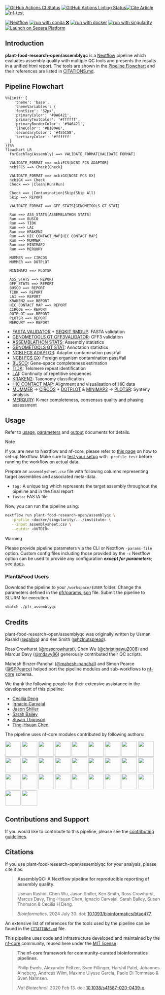 [![GitHub Actions CI Status](https://github.com/plant-food-research-open/assemblyqc/actions/workflows/ci.yml/badge.svg)](https://github.com/plant-food-research-open/assemblyqc/actions/workflows/ci.yml)
[![GitHub Actions Linting Status](https://github.com/plant-food-research-open/assemblyqc/actions/workflows/linting.yml/badge.svg)](https://github.com/plant-food-research-open/assemblyqc/actions/workflows/linting.yml)[![Cite Article](http://img.shields.io/badge/DOI-10.1093/bioinformatics/btae477-1073c8?labelColor=000000)](https://doi.org/10.1093/bioinformatics/btae477)
[![nf-test](https://img.shields.io/badge/unit_tests-nf--test-337ab7.svg)](https://www.nf-test.com)

[![Nextflow](https://img.shields.io/badge/nextflow%20DSL2-%E2%89%A523.04.0-23aa62.svg)](https://www.nextflow.io/)
[![run with conda ❌](http://img.shields.io/badge/run%20with-conda%20❌-3EB049?labelColor=000000&logo=anaconda)](https://docs.conda.io/en/latest/)
[![run with docker](https://img.shields.io/badge/run%20with-docker-0db7ed?labelColor=000000&logo=docker)](https://www.docker.com/)
[![run with singularity](https://img.shields.io/badge/run%20with-singularity-1d355c.svg?labelColor=000000)](https://sylabs.io/docs/)
[![Launch on Seqera Platform](https://img.shields.io/badge/Launch%20%F0%9F%9A%80-Seqera%20Platform-%234256e7)](https://cloud.seqera.io/launch?pipeline=https://github.com/plant-food-research-open/assemblyqc)

## Introduction

**plant-food-research-open/assemblyqc** is a [Nextflow](https://www.nextflow.io/docs/latest/index.html) pipeline which evaluates assembly quality with multiple QC tools and presents the results in a unified html report. The tools are shown in the [Pipeline Flowchart](#pipeline-flowchart) and their references are listed in [CITATIONS.md](./CITATIONS.md).

## Pipeline Flowchart

```mermaid
%%{init: {
    'theme': 'base',
    'themeVariables': {
    'fontSize': '52px",
    'primaryColor': '#9A6421',
    'primaryTextColor': '#ffffff',
    'primaryBorderColor': '#9A6421',
    'lineColor': '#B180A8',
    'secondaryColor': '#455C58',
    'tertiaryColor': '#ffffff'
  }
}}%%
flowchart LR
  forEachTag(Assembly) ==> VALIDATE_FORMAT[VALIDATE FORMAT]

  VALIDATE_FORMAT ==> ncbiFCS[NCBI FCS ADAPTOR]
  ncbiFCS ==> Check{Check}

  VALIDATE_FORMAT ==> ncbiGX[NCBI FCS GX]
  ncbiGX ==> Check
  Check ==> |Clean|Run(Run)

  Check ==> |Contamination|Skip(Skip All)
  Skip ==> REPORT

  VALIDATE_FORMAT ==> GFF_STATS[GENOMETOOLS GT STAT]

  Run ==> ASS_STATS[ASSEMBLATHON STATS]
  Run ==> BUSCO
  Run ==> TIDK
  Run ==> LAI
  Run ==> KRAKEN2
  Run ==> HIC_CONTACT_MAP[HIC CONTACT MAP]
  Run ==> MUMMER
  Run ==> MINIMAP2
  Run ==> MERQURY

  MUMMER ==> CIRCOS
  MUMMER ==> DOTPLOT

  MINIMAP2 ==> PLOTSR

  ASS_STATS ==> REPORT
  GFF_STATS ==> REPORT
  BUSCO ==> REPORT
  TIDK ==> REPORT
  LAI ==> REPORT
  KRAKEN2 ==> REPORT
  HIC_CONTACT_MAP ==> REPORT
  CIRCOS ==> REPORT
  DOTPLOT ==> REPORT
  PLOTSR ==> REPORT
  MERQURY ==> REPORT
```

- [FASTA VALIDATOR](https://github.com/linsalrob/fasta_validator) + [SEQKIT RMDUP](https://github.com/shenwei356/seqkit): FASTA validation
- [GENOMETOOLS GT GFF3VALIDATOR](https://genometools.org/tools/gt_gff3validator.html): GFF3 validation
- [ASSEMBLATHON STATS](https://github.com/PlantandFoodResearch/assemblathon2-analysis/blob/a93cba25d847434f7eadc04e63b58c567c46a56d/assemblathon_stats.pl): Assembly statistics
- [GENOMETOOLS GT STAT](https://genometools.org/tools/gt_stat.html): Annotation statistics
- [NCBI FCS ADAPTOR](https://github.com/ncbi/fcs): Adaptor contamination pass/fail
- [NCBI FCS GX](https://github.com/ncbi/fcs): Foreign organism contamination pass/fail
- [BUSCO](https://gitlab.com/ezlab/busco): Gene-space completeness estimation
- [TIDK](https://github.com/tolkit/telomeric-identifier): Telomere repeat identification
- [LAI](https://github.com/oushujun/LTR_retriever/blob/master/LAI): Continuity of repetitive sequences
- [KRAKEN2](https://github.com/DerrickWood/kraken2): Taxonomy classification
- [HIC CONTACT MAP](https://github.com/igvteam/juicebox.js): Alignment and visualisation of HiC data
- [MUMMER](https://github.com/mummer4/mummer) → [CIRCOS](http://circos.ca/documentation/) + [DOTPLOT](https://plotly.com) & [MINIMAP2](https://github.com/lh3/minimap2) → [PLOTSR](https://github.com/schneebergerlab/plotsr): Synteny analysis
- [MERQURY](https://github.com/marbl/merqury): K-mer completeness, consensus quality and phasing assessment

## Usage

Refer to [usage](./docs/usage.md), [parameters](./docs/parameters.md) and [output](./docs/output.md) documents for details.

> [!NOTE]
> If you are new to Nextflow and nf-core, please refer to [this page](https://nf-co.re/docs/usage/installation) on how to set-up Nextflow. Make sure to [test your setup](https://nf-co.re/docs/usage/introduction#how-to-run-a-pipeline) with `-profile test` before running the workflow on actual data.

Prepare an `assemblysheet.csv` file with following columns representing target assemblies and associated meta-data.

- `tag:` A unique tag which represents the target assembly throughout the pipeline and in the final report
- `fasta:` FASTA file

Now, you can run the pipeline using:

```bash
nextflow run plant-food-research-open/assemblyqc \
   -profile <docker/singularity/.../institute> \
   --input assemblysheet.csv \
   --outdir <OUTDIR>
```

> [!WARNING]
> Please provide pipeline parameters via the CLI or Nextflow `-params-file` option. Custom config files including those provided by the `-c` Nextflow option can be used to provide any configuration _**except for parameters**_;
> see [docs](https://nf-co.re/usage/configuration#custom-configuration-files).

### Plant&Food Users

Download the pipeline to your `/workspace/$USER` folder. Change the parameters defined in the [pfr/params.json](./pfr/params.json) file. Submit the pipeline to SLURM for execution.

```bash
sbatch ./pfr_assemblyqc
```

## Credits

plant-food-research-open/assemblyqc was originally written by Usman Rashid ([@gallvp](https://github.com/gallvp)) and Ken Smith ([@hzlnutspread](https://github.com/hzlnutspread)).

Ross Crowhurst ([@rosscrowhurst](https://github.com/rosscrowhurst)), Chen Wu ([@christinawu2008](https://github.com/christinawu2008)) and Marcus Davy ([@mdavy86](https://github.com/mdavy86)) generously contributed their QC scripts.

Mahesh Binzer-Panchal ([@mahesh-panchal](https://github.com/mahesh-panchal)) and Simon Pearce ([@SPPearce](https://github.com/SPPearce)) helped port the pipeline modules and sub-workflows to [nf-core](https://nf-co.re) schema.

We thank the following people for their extensive assistance in the development of this pipeline:

- [Cecilia Deng](https://github.com/CeciliaDeng)
- [Ignacio Carvajal](https://github.com/ignacio3437)
- [Jason Shiller](https://github.com/jasonshiller)
- [Sarah Bailey](https://github.com/SarahBailey1998)
- [Susan Thomson](https://github.com/cflsjt)
- [Ting-Hsuan Chen](https://github.com/ting-hsuan-chen)

The pipeline uses nf-core modules contributed by following authors:

<a href="https://github.com/gallvp"><img src="https://github.com/gallvp.png" width="50" height="50"></a>
<a href="https://github.com/drpatelh"><img src="https://github.com/drpatelh.png" width="50" height="50"></a>
<a href="https://github.com/midnighter"><img src="https://github.com/midnighter.png" width="50" height="50"></a>
<a href="https://github.com/mahesh-panchal"><img src="https://github.com/mahesh-panchal.png" width="50" height="50"></a>
<a href="https://github.com/jfy133"><img src="https://github.com/jfy133.png" width="50" height="50"></a>
<a href="https://github.com/adamrtalbot"><img src="https://github.com/adamrtalbot.png" width="50" height="50"></a>
<a href="https://github.com/maxulysse"><img src="https://github.com/maxulysse.png" width="50" height="50"></a>
<a href="https://github.com/matthdsm"><img src="https://github.com/matthdsm.png" width="50" height="50"></a>
<a href="https://github.com/joseespinosa"><img src="https://github.com/joseespinosa.png" width="50" height="50"></a>
<a href="https://github.com/grst"><img src="https://github.com/grst.png" width="50" height="50"></a>
<a href="https://github.com/ewels"><img src="https://github.com/ewels.png" width="50" height="50"></a>
<a href="https://github.com/sofstam"><img src="https://github.com/sofstam.png" width="50" height="50"></a>
<a href="https://github.com/sateeshperi"><img src="https://github.com/sateeshperi.png" width="50" height="50"></a>
<a href="https://github.com/robsyme"><img src="https://github.com/robsyme.png" width="50" height="50"></a>
<a href="https://github.com/priyanka-surana"><img src="https://github.com/priyanka-surana.png" width="50" height="50"></a>
<a href="https://github.com/phue"><img src="https://github.com/phue.png" width="50" height="50"></a>
<a href="https://github.com/muffato"><img src="https://github.com/muffato.png" width="50" height="50"></a>
<a href="https://github.com/lescai"><img src="https://github.com/lescai.png" width="50" height="50"></a>
<a href="https://github.com/kevinmenden"><img src="https://github.com/kevinmenden.png" width="50" height="50"></a>
<a href="https://github.com/jvhagey"><img src="https://github.com/jvhagey.png" width="50" height="50"></a>
<a href="https://github.com/jeremy1805"><img src="https://github.com/jeremy1805.png" width="50" height="50"></a>
<a href="https://github.com/heuermh"><img src="https://github.com/heuermh.png" width="50" height="50"></a>
<a href="https://github.com/friederikehanssen"><img src="https://github.com/friederikehanssen.png" width="50" height="50"></a>
<a href="https://github.com/fellen31"><img src="https://github.com/fellen31.png" width="50" height="50"></a>
<a href="https://github.com/felixkrueger"><img src="https://github.com/felixkrueger.png" width="50" height="50"></a>
<a href="https://github.com/erikrikarddaniel"><img src="https://github.com/erikrikarddaniel.png" width="50" height="50"></a>
<a href="https://github.com/edmundmiller"><img src="https://github.com/edmundmiller.png" width="50" height="50"></a>
<a href="https://github.com/d4straub"><img src="https://github.com/d4straub.png" width="50" height="50"></a>
<a href="https://github.com/charles-plessy"><img src="https://github.com/charles-plessy.png" width="50" height="50"></a>

## Contributions and Support

If you would like to contribute to this pipeline, please see the [contributing guidelines](.github/CONTRIBUTING.md).

## Citations

If you use plant-food-research-open/assemblyqc for your analysis, please cite it as:

> **AssemblyQC: A Nextflow pipeline for reproducible reporting of assembly quality.**
>
> Usman Rashid, Chen Wu, Jason Shiller, Ken Smith, Ross Crowhurst, Marcus Davy, Ting-Hsuan Chen, Ignacio Carvajal, Sarah Bailey, Susan Thomson & Cecilia H Deng.
>
> _Bioinformatics_. 2024 July 30. doi: [10.1093/bioinformatics/btae477](https://doi.org/10.1093/bioinformatics/btae477).

An extensive list of references for the tools used by the pipeline can be found in the [`CITATIONS.md`](CITATIONS.md) file.

This pipeline uses code and infrastructure developed and maintained by the [nf-core](https://nf-co.re) community, reused here under the [MIT license](https://github.com/nf-core/tools/blob/master/LICENSE).

> **The nf-core framework for community-curated bioinformatics pipelines.**
>
> Philip Ewels, Alexander Peltzer, Sven Fillinger, Harshil Patel, Johannes Alneberg, Andreas Wilm, Maxime Ulysse Garcia, Paolo Di Tommaso & Sven Nahnsen.
>
> _Nat Biotechnol._ 2020 Feb 13. doi: [10.1038/s41587-020-0439-x](https://dx.doi.org/10.1038/s41587-020-0439-x).
